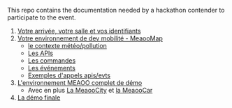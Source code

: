 This repo contains the documentation needed by a hackathon contender to participate to the event.

1. [Votre arrivée, votre salle et vos identifiants](startup.md)
1. [Votre environnement de dev mobilité - MeaooMap](map.md)
    - [le contexte météo/pollution](context.md)
    - [Les APIs](api.md)
    - [Les commandes](command.md)
    - [Les événements](events.md)
    - [Exemples d'appels apis/evts](samples.md)
1. [L'environnement MEAOO complet de démo](demo.md)
    - Avec en plus [La MeaooCity](city.md) et [la MeaooCar](car.md)
1. [La démo finale](demo.md#finale)
